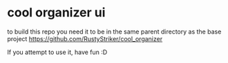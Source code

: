 # cool organizer ui

to build this repo you need it to be in the same parent directory as the base project <https://github.com/RustyStriker/cool_organizer>

If you attempt to use it, have fun :D
